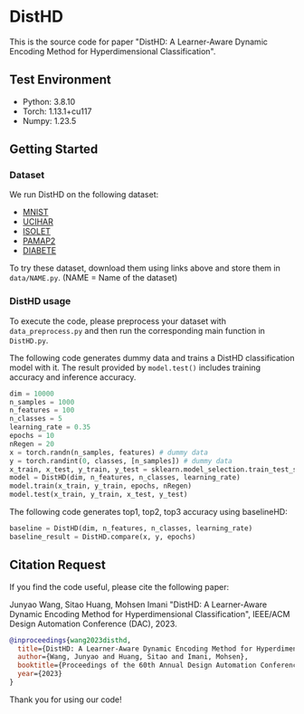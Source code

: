 # DistHD

This is the source code for paper "DistHD: A Learner-Aware Dynamic Encoding Method for Hyperdimensional Classification". 

## Test Environment
- Python: 3.8.10
- Torch: 1.13.1+cu117
- Numpy: 1.23.5

## Getting Started

### Dataset
We run DistHD on the following dataset: 
- [MNIST](https://www.openml.org/search?type=data&sort=runs&id=554&status=active) 
- [UCIHAR](https://archive.ics.uci.edu/ml/datasets/human+activity+recognition+using+smartphones) 
- [ISOLET](https://archive.ics.uci.edu/ml/datasets/isolet)
- [PAMAP2](https://archive.ics.uci.edu/ml/datasets/PAMAP2+Physical+Activity+Monitoring)
- [DIABETE](https://archive.ics.uci.edu/ml/datasets/diabetes) 

To try these dataset, download them using links above and store them in `data/NAME.py`. (NAME = Name of the dataset)

### DistHD usage

To execute the code, please preprocess your dataset with `data_preprocess.py` and then run the corresponding main function in `DistHD.py`. 

The following code generates dummy data and trains a DistHD classification model with it. 
The result provided by `model.test()` includes training accuracy and inference accuracy. 
```Python
dim = 10000
n_samples = 1000
n_features = 100
n_classes = 5
learning_rate = 0.35
epochs = 10
nRegen = 20
x = torch.randn(n_samples, features) # dummy data
y = torch.randint(0, classes, [n_samples]) # dummy data
x_train, x_test, y_train, y_test = sklearn.model_selection.train_test_split(x , y)
model = DistHD(dim, n_features, n_classes, learning_rate)
model.train(x_train, y_train, epochs, nRegen)
model.test(x_train, y_train, x_test, y_test)
```
The following code generates top1, top2, top3 accuracy using baselineHD: 
```Python
baseline = DistHD(dim, n_features, n_classes, learning_rate)
baseline_result = DistHD.compare(x, y, epochs)
```

## Citation Request

If you find the code useful, please cite the following paper: 

Junyao Wang, Sitao Huang, Mohsen Imani  "DistHD: A Learner-Aware Dynamic Encoding Method for Hyperdimensional Classification", 
IEEE/ACM Design Automation Conference (DAC), 2023.

```bibtex
@inproceedings{wang2023disthd,
  title={DistHD: A Learner-Aware Dynamic Encoding Method for Hyperdimensional Classification},
  author={Wang, Junyao and Huang, Sitao and Imani, Mohsen},
  booktitle={Proceedings of the 60th Annual Design Automation Conference},
  year={2023}
}
```
Thank you for using our code! 

